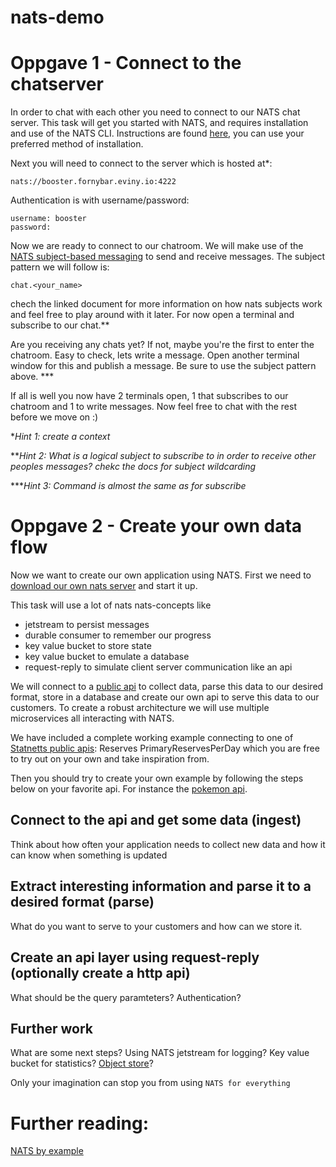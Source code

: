 # nats-demo

# Oppgave 1 - Connect to the chatserver
In order to chat with each other you need to connect to our NATS chat server. This task will get you started with NATS, and requires installation and use of the NATS CLI. Instructions are found [here](https://github.com/nats-io/natscli?tab=readme-ov-file#installation), you can use your preferred method of installation.

Next you will need to connect to the server which is hosted at\*:
```
nats://booster.fornybar.eviny.io:4222
```
Authentication is with username/password:
```
username: booster
password:
```
Now we are ready to connect to our chatroom. We will make use of the  [NATS subject-based messaging](https://docs.nats.io/nats-concepts/subjects) to send and receive messages. The subject pattern we will follow is:
```
chat.<your_name>
```
chech the linked document for more information on how nats subjects work and feel free to play around with it later. For now open a terminal and subscribe to our chat.\*\*

Are you receiving any chats yet? If not, maybe you're the first to enter the chatroom. Easy to check, lets write a message. Open another terminal window for this and publish a message. Be sure to use the subject pattern above. \*\*\*

If all is well you now have 2 terminals open, 1 that subscribes to our chatroom and 1 to write messages. Now feel free to chat with the rest before we move on :)


\**Hint 1: create a context*

\*\**Hint 2: What is a logical subject to subscribe to in order to receive other peoples messages? chekc the docs for subject wildcarding*

\*\*\**Hint 3: Command is almost the same as for subscribe*

# Oppgave 2 - Create your own data flow

Now we want to create our own application using NATS. First we need to [download our own nats server](https://docs.nats.io/running-a-nats-service/introduction/installation) and start it up.

This task will use a lot of nats nats-concepts like
- jetstream to persist messages
- durable consumer to remember our progress
- key value bucket to store state
- key value bucket to emulate a database
- request-reply to simulate client server communication like an api

We will connect to a [public api](https://github.com/public-apis/public-apis?tab=readme-ov-file) to collect data, parse this data to our desired format, store in a database and create our own api to serve this data to our customers.
To create a robust architecture we will use multiple microservices all interacting with NATS.

We have included a complete working example connecting to one of [Statnetts public apis](https://driftsdata.statnett.no/restapi): Reserves PrimaryReservesPerDay which you are free to try out on your own and take inspiration from.

Then you should try to create your own example by following the steps below on your favorite api. For instance the [pokemon api](https://pokeapi.co/).

## Connect to the api and get some data (ingest)

Think about how often your application needs to collect new data and how it can know when something is updated

## Extract interesting information and parse it to a desired format (parse)

What do you want to serve to your customers and how can we store it.

## Create an api layer using request-reply (optionally create a http api)

What should be the query paramteters? Authentication?

## Further work

What are some next steps? Using NATS jetstream for logging? Key value bucket for statistics? [Object store](https://docs.nats.io/nats-concepts/jetstream/obj_store)?

Only your imagination can stop you from using `NATS for everything`



# Further reading:
[NATS by example](https://natsbyexample.com/)
